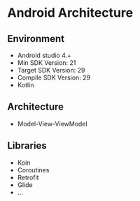# Android Architecture #

## Environment

* Android studio 4.+
* Min SDK Version: 21
* Target SDK Version: 29
* Compile SDK Version: 29 
* Kotlin

## Architecture

* Model-View-ViewModel 

## Libraries

* Koin 
* Coroutines
* Retrofit
* Glide
* ...